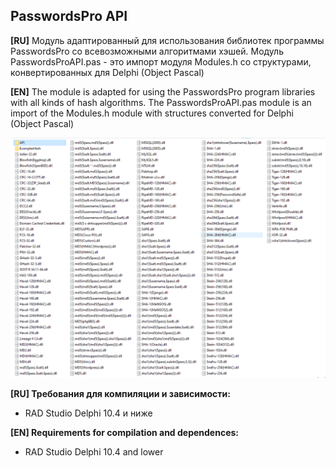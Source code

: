 ﻿## PasswordsPro API 
**[RU]** 
Модуль адаптированный для использования библиотек программы PasswordsPro со всевозможными алгоритмами хэшей. 
Модуль PasswordsProAPI.pas - это импорт модуля Modules.h со структурами, конвертированных для Delphi (Object Pascal)
  
**[EN]** The module is adapted for using the PasswordsPro program libraries with all kinds of hash algorithms.
The PasswordsProAPI.pas module is an import of the Modules.h module with structures converted for Delphi (Object Pascal)


![Screenshot](https://github.com/superbot-coder/PasswordsProAPI/blob/main/images/ScreenShot_01.PNG "")

**[RU] Требования для компиляции и зависимости:**
- RAD Studio Delphi 10.4 и ниже

**[EN] Requirements for compilation and dependences:**
- RAD Studio Delphi 10.4 and lower
